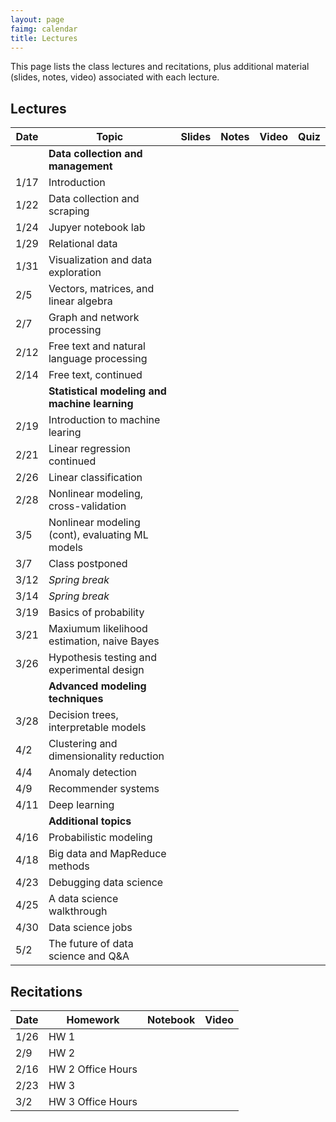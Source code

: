 ```yaml
---
layout: page
faimg: calendar
title: Lectures
---
```


This page lists the class lectures and recitations, plus additional material (slides, notes, video) associated with each lecture.

## Lectures

| Date | Topic | Slides | Notes | Video | Quiz |
| --- | --- | :---: | :---: | :---: | :---: |
| | **Data collection and management** | | | | |
| 1/17 | Introduction  | [<i class="fa fa-file-pdf-o"></i>](/notes/intro/intro.pdf) | [<i class="fa fa-file-text-o"></i>](/notes/intro) | [<i class="fa fa-video-camera"></i>](https://scs.hosted.panopto.com/Panopto/Pages/Viewer.aspx?id=9fb318db-2179-4391-932c-a86b0147d2c3) | [<i class="fa fa-question"></i>](https://goo.gl/forms/L5IMW0AtGhUx2CJJ2) |
| 1/22 | Data collection and scraping | [<i class="fa fa-file-pdf-o"></i>](/notes/data_collection/data_collection.pdf)  | [<i class="fa fa-file-text-o"></i>](/notes/data_collection) | [<i class="fa fa-video-camera"></i>](https://scs.hosted.panopto.com/Panopto/Pages/Viewer.aspx?id=cf488bfb-1ee9-42dc-b52c-a87001492b89) |[<i class="fa fa-question"></i>](https://goo.gl/forms/oQCGh4UXyw01Z1Nh1) |
| 1/24 | Jupyer notebook lab | [<i class="fa fa-file-pdf-o"></i>](/notes/jupyter/jupyter.pdf) |  [<i class="fa fa-file-text-o"></i>](/notes/jupyter/jupyter.tar.gz) | [<i class="fa fa-video-camera"></i>](https://scs.hosted.panopto.com/Panopto/Pages/Viewer.aspx?id=25f2f8cd-9e3f-43bd-993d-a8720148d766) | [<i class="fa fa-question"></i>](https://goo.gl/forms/5HHD3snlSP2iHEOu1)  |
| 1/29 | Relational data | [<i class="fa fa-file-pdf-o"></i>](/notes/relational_data/relational_data.pdf) | [<i class="fa fa-file-text-o"></i>](/notes/relational_data) | [<i class="fa fa-video-camera"></i>](https://scs.hosted.panopto.com/Panopto/Pages/Viewer.aspx?id=4909e4db-e1ac-4556-a14a-a87701490267) | [<i class="fa fa-question"></i>](https://goo.gl/forms/koPDAMkXYsvW1YPV2) |
| 1/31 | Visualization and data exploration | [<i class="fa fa-file-pdf-o"></i>](/notes/visualization/visualization.pdf)  | [<i class="fa fa-file-text-o"></i>](/notes/visualization) | [<i class="fa fa-video-camera"></i>](https://scs.hosted.panopto.com/Panopto/Pages/Viewer.aspx?id=e99996af-3f74-44bb-ad84-a87901482fab) | [<i class="fa fa-question"></i>](https://docs.google.com/forms/d/e/1FAIpQLSfDvY1AkLY8ZWirluOxFlpsMXzrKWdQ55PmarFOpgKG7NGS-Q/viewform?usp=sf_link) |
| 2/5  | Vectors, matrices, and linear algebra | [<i class="fa fa-file-pdf-o"></i>](/notes/matrices/matrices.pdf)  | [<i class="fa fa-file-text-o"></i>](/notes/matrices) | [<i class="fa fa-video-camera"></i>](https://scs.hosted.panopto.com/Panopto/Pages/Viewer.aspx?id=2b53302b-9a48-48ab-93bf-a87e01488d2b)  | [<i class="fa fa-question"></i>](https://goo.gl/forms/KORScdLk1RypxM6S2) |
| 2/7  | Graph and network processing | [<i class="fa fa-file-pdf-o"></i>](/notes/graphs/graphs.pdf) | [<i class="fa fa-file-text-o"></i>](/notes/graphs) | [<i class="fa fa-video-camera"></i>](https://scs.hosted.panopto.com/Panopto/Pages/Viewer.aspx?id=362c00ae-e0ef-4719-9b99-a8800148f2f5) | [<i class="fa fa-question"></i>](https://goo.gl/forms/zMAwoP3cZSZLJsLS2) |
| 2/12 | Free text and natural language processing | [<i class="fa fa-file-pdf-o"></i>](/notes/free_text/free_text.pdf) | [<i class="fa fa-file-text-o"></i>](/notes/free_text)  | [<i class="fa fa-video-camera"></i>](https://scs.hosted.panopto.com/Panopto/Pages/Viewer.aspx?id=9ff0beff-4a8e-4de7-8b90-a8850148a15a) | [<i class="fa fa-question"></i>](https://goo.gl/forms/fcXMDr9oL6mWvC5p2) |
| 2/14 | Free text, continued | [<i class="fa fa-file-pdf-o"></i>](/notes/free_text/free_text.pdf) | [<i class="fa fa-file-text-o"></i>](/notes/free_text)  | [<i class="fa fa-video-camera"></i>](https://scs.hosted.panopto.com/Panopto/Pages/Viewer.aspx?id=ca587e01-7b16-4376-8ff7-a88701498f98) | [<i class="fa fa-question"></i>](https://goo.gl/forms/QH1zUtvJ79c2SA0D3) |
| | **Statistical modeling and machine learning** || | | | 
| 2/19 | Introduction to machine learing | [<i class="fa fa-file-pdf-o"></i>](/notes/ml_intro/ml_intro.pdf) | [<i class="fa fa-file-text-o"></i>](/notes/ml_intro) | [<i class="fa fa-video-camera"></i>](https://scs.hosted.panopto.com/Panopto/Pages/Viewer.aspx?id=12615ab6-9b01-41a5-9a8d-a88c014940e3) | [<i class="fa fa-question"></i>](https://goo.gl/forms/STCvjhbwl8OjQDtz2)|
| 2/21 | Linear regression continued | [<i class="fa fa-file-pdf-o"></i>](/notes/ml_intro/ml_intro.pdf) | [<i class="fa fa-file-text-o"></i>](/notes/ml_intro) | [<i class="fa fa-video-camera"></i>](https://scs.hosted.panopto.com/Panopto/Pages/Viewer.aspx?id=d66cde20-706e-4c9a-a091-a88e01495f3c) |[<i class="fa fa-question"></i>](https://goo.gl/forms/hRZJLfCTMhwgN7fz2) | 
| 2/26 | Linear classification | [<i class="fa fa-file-pdf-o"></i>](/notes/linear_classification/linear_classification.pdf) |[<i class="fa fa-file-text-o"></i>](/notes/linear_classification) | [<i class="fa fa-video-camera"></i>](https://scs.hosted.panopto.com/Panopto/Pages/Viewer.aspx?id=8c9db180-92b5-48f5-92d4-a8930148e58c)  | [<i class="fa fa-question"></i>](https://goo.gl/forms/ikdMRh98YnqqGpmB2) |
| 2/28 | Nonlinear modeling, cross-validation | [<i class="fa fa-file-pdf-o"></i>](/notes/nonlinear_modeling/nonlinear_modeling.pdf) | [<i class="fa fa-file-text-o"></i>](/notes/nonlinear_modeling) | [<i class="fa fa-video-camera"></i>](https://scs.hosted.panopto.com/Panopto/Pages/Viewer.aspx?id=6af0e6c2-4b6a-47e0-899c-a89501488441)| [<i class="fa fa-question"></i>](https://goo.gl/forms/n9POWJKOcgpqpyir2) |
| 3/5  | Nonlinear modeling (cont), evaluating ML models | [<i class="fa fa-file-pdf-o"></i>](/notes/evaluation/evaluation.pdf) | [<i class="fa fa-file-text-o"></i>](/notes/nonlinear_modeling) | [<i class="fa fa-video-camera"></i>](https://scs.hosted.panopto.com/Panopto/Pages/Viewer.aspx?id=1c1a9c89-c265-4b56-9585-a89a014966e0) | [<i class="fa fa-question"></i>](https://goo.gl/forms/JYtvYzlmYlDJ49n82)|
| 3/7  | Class postponed || | | |
| 3/12 | *Spring break* || | | |
| 3/14 | *Spring break*  || | | |
| 3/19 | Basics of probability | [<i class="fa fa-file-pdf-o"></i>](/notes/probability/probability.pdf)  | | [<i class="fa fa-video-camera"></i>](https://scs.hosted.panopto.com/Panopto/Pages/Viewer.aspx?id=6d87101f-085d-4880-8cdc-a8a80138a7f4) | [<i class="fa fa-question"></i>](https://goo.gl/forms/ylmI2nuqmMZYo78Q2) |
| 3/21 | Maxiumum likelihood estimation, naive Bayes | [<i class="fa fa-file-pdf-o"></i>](/notes/mle/mle.pdf) | | | |
| 3/26 | Hypothesis testing and experimental design || | | |
| | **Advanced modeling techniques** || | | |
| 3/28 | Decision trees, interpretable models || | | |
| 4/2  | Clustering and dimensionality reduction || | | |
| 4/4  | Anomaly detection || | | |
| 4/9  | Recommender systems || | | |
| 4/11 | Deep learning || | | |
| | **Additional topics**  || | | |
| 4/16 | Probabilistic modeling || | | | 
| 4/18 | Big data and MapReduce methods || | | |
| 4/23 | Debugging data science || | | |
| 4/25 | A data science walkthrough || | | |
| 4/30 | Data science jobs || | | |
| 5/2  | The future of data science and Q&A || | | |

## Recitations

| Date | Homework | Notebook | Video |
| --- | --- | :---: | :---: |
| 1/26 | HW 1 | [<i class="fa fa-file-text-o"></i>](/hw/hw1/recitation1.ipynb) | [<i class="fa fa-video-camera"></i>](https://scs.hosted.panopto.com/Panopto/Pages/Viewer.aspx?id=44616043-a057-457e-8122-a874017b5970) |
| 2/9 | HW 2 | [<i class="fa fa-file-text-o"></i>](/hw/hw2/recitation2.tar.gz) | [<i class="fa fa-video-camera"></i>](https://scs.hosted.panopto.com/Panopto/Pages/Viewer.aspx?id=40fc7ff0-5b42-4fb4-8485-a883002b1b21) |
| 2/16| HW 2 Office Hours | | [<i class="fa fa-video-camera"></i>](https://scs.hosted.panopto.com/Panopto/Pages/Viewer.aspx?id=9b61eccb-5bb3-44c2-9f41-a889014c575b)|
| 2/23 | HW 3 | [<i class="fa fa-file-text-o"></i>](/hw/hw3/recitation3.ipynb) | [<i class="fa fa-video-camera"></i>](https://scs.hosted.panopto.com/Panopto/Pages/Viewer.aspx?id=992b3f85-7ef7-435c-84dd-a890017df240)
| 3/2 | HW 3 Office Hours | | [<i class="fa fa-video-camera"></i>](https://scs.hosted.panopto.com/Panopto/Pages/Viewer.aspx?id=dcfa7d3b-db1e-476a-996f-a897014beb42) |
